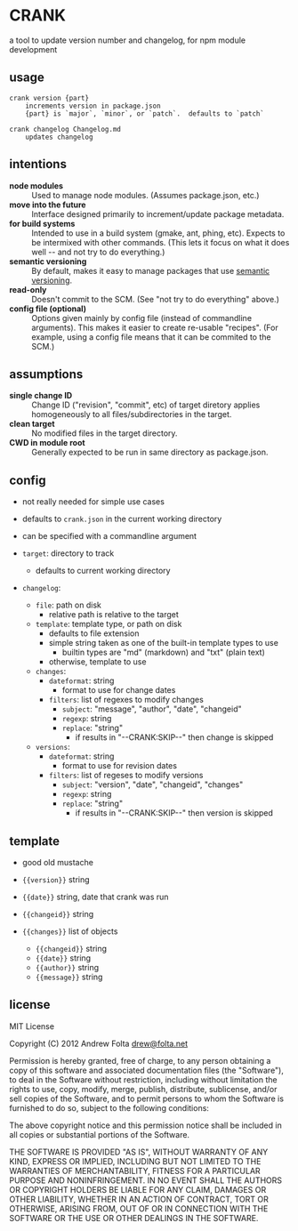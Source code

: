 
# CRANK

a tool to update version number and changelog, for npm module development


## usage

    crank version {part}
        increments version in package.json
        {part} is `major`, `minor`, or `patch`.  defaults to `patch`

    crank changelog Changelog.md
        updates changelog


## intentions

<dl>
    <dt><b>node modules</b></dt>
    <dd>
        Used to manage node modules.  (Assumes package.json, etc.)
    </dd>
    <dt><b>move into the future</b></dt>
    <dd>
        Interface designed primarily to increment/update package metadata.
    </dd>
    <dt><b>for build systems</b></dt>
    <dd>
        Intended to use in a build system (gmake, ant, phing, etc).
        Expects to be intermixed with other commands.
        (This lets it focus on what it does well -- and not try to do everything.)
    </dd>
    <dt><b>semantic versioning</b></dt>
    <dd>
        By default, makes it easy to manage packages that use <a href="http://semver.org/">semantic versioning</a>.
    </dd>
    <dt><b>read-only</b></dt>
    <dd>
        Doesn't commit to the SCM.  (See "not try to do everything" above.)
    </dd>
    <dt><b>config file (optional)</b></dt>
    <dd>
        Options given mainly by config file (instead of commandline arguments).
        This makes it easier to create re-usable "recipes".
        (For example, using a config file means that it can be commited to the SCM.)
    </dd>
    <dt><b></b></dt>
    <dd>
    </dd>
</dl>


## assumptions

<dl>
    <dt><b>single change ID</b></dt>
    <dd>
        Change ID ("revision", "commit", etc) of target diretory applies homogeneously to all files/subdirectories in the target.
    </dd>
    <dt><b>clean target</b></dt>
    <dd>
        No modified files in the target directory.
    </dd>
    <dt><b>CWD in module root</b></dt>
    <dd>
        Generally expected to be run in same directory as package.json.
    </dd>
    <dt><b></b></dt>
    <dd>
    </dd>
</dl>


## config

* not really needed for simple use cases
* defaults to `crank.json` in the current working directory
* can be specified with a commandline argument

* `target`:  directory to track
    * defaults to current working directory
* `changelog`:
    * `file`:     path on disk
        * relative path is relative to the target
    * `template`: template type, or path on disk
        * defaults to file extension
        * simple string taken as one of the built-in template types to use
            * builtin types are "md" (markdown) and "txt" (plain text)
        * otherwise, template to use
    * `changes`:
        * `dateformat`: string
            * format to use for change dates
        * `filters`:  list of regexes to modify changes
            * `subject`: "message", "author", "date", "changeid"
            * `regexp`: string
            * `replace`: "string"
                * if results in "--CRANK:SKIP--" then change is skipped
    * `versions`:
        * `dateformat`: string
            * format to use for revision dates
        * `filters`:  list of regeses to modify versions
            * `subject`: "version", "date", "changeid", "changes"
            * `regexp`: string
            * `replace`: "string"
                * if results in "--CRANK:SKIP--" then version is skipped


## template

* good old mustache

* `{{version}}` string
* `{{date}}` string, date that crank was run
* `{{changeid}}` string
* `{{changes}}` list of objects
    * `{{changeid}}` string
    * `{{date}}` string
    * `{{author}}` string
    * `{{message}}` string


## license

MIT License

Copyright (C) 2012 Andrew Folta <drew@folta.net>

Permission is hereby granted, free of charge, to any person obtaining a
copy of this software and associated documentation files (the "Software"),
to deal in the Software without restriction, including without limitation
the rights to use, copy, modify, merge, publish, distribute, sublicense,
and/or sell copies of the Software, and to permit persons to whom the
Software is furnished to do so, subject to the following conditions:

The above copyright notice and this permission notice shall be included in
all copies or substantial portions of the Software.

THE SOFTWARE IS PROVIDED "AS IS", WITHOUT WARRANTY OF ANY KIND, EXPRESS OR
IMPLIED, INCLUDING BUT NOT LIMITED TO THE WARRANTIES OF MERCHANTABILITY,
FITNESS FOR A PARTICULAR PURPOSE AND NONINFRINGEMENT. IN NO EVENT SHALL THE
AUTHORS OR COPYRIGHT HOLDERS BE LIABLE FOR ANY CLAIM, DAMAGES OR OTHER
LIABILITY, WHETHER IN AN ACTION OF CONTRACT, TORT OR OTHERWISE, ARISING
FROM, OUT OF OR IN CONNECTION WITH THE SOFTWARE OR THE USE OR OTHER
DEALINGS IN THE SOFTWARE.


